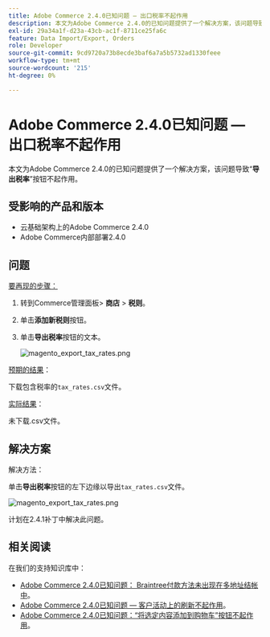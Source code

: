 ```yaml
---
title: Adobe Commerce 2.4.0已知问题 — 出口税率不起作用
description: 本文为Adobe Commerce 2.4.0的已知问题提供了一个解决方案，该问题导致**导出税率**按钮不起作用。
exl-id: 29a34a1f-d23a-43cb-ac1f-8711ce25fa6c
feature: Data Import/Export, Orders
role: Developer
source-git-commit: 9cd9720a73b8ecde3baf6a7a5b5732ad1330feee
workflow-type: tm+mt
source-wordcount: '215'
ht-degree: 0%

---
```


# Adobe Commerce 2.4.0已知问题 — 出口税率不起作用

本文为Adobe Commerce 2.4.0的已知问题提供了一个解决方案，该问题导致“**导出税率**”按钮不起作用。

## 受影响的产品和版本

* 云基础架构上的Adobe Commerce 2.4.0
* Adobe Commerce内部部署2.4.0

## 问题

<u>要再现的步骤：</u>

1. 转到Commerce管理面板> **商店** > **税则**。
1. 单击&#x200B;**添加新税则**&#x200B;按钮。
1. 单击&#x200B;**导出税率**&#x200B;按钮的文本。

   ![magento_export_tax_rates.png](assets/mceclip0.png)

<u>预期的结果</u>：

下载包含税率的`tax_rates.csv`文件。

<u>实际结果</u>：

未下载.csv文件。

## 解决方案

解决方法：

单击&#x200B;**导出税率**&#x200B;按钮的左下边缘以导出`tax_rates.csv`文件。

![magento_export_tax_rates.png](assets/mceclip1.png)

计划在2.4.1补丁中解决此问题。

## 相关阅读

在我们的支持知识库中：

* [Adobe Commerce 2.4.0已知问题： Braintree付款方法未出现在多地址结帐中](/help/troubleshooting/payments/magento-2-4-0-braintree-not-in-multiple-addresses-checkout.md)。
* [Adobe Commerce 2.4.0已知问题 — 客户活动上的刷新不起作用](/help/troubleshooting/miscellaneous/magento-2-4-0-refresh-on-customer-activities-does-not-work.md)。
* [Adobe Commerce 2.4.0已知问题：“将选定内容添加到购物车”按钮不起作用](/help/troubleshooting/miscellaneous/magento-2-4-0-add-selections-to-my-cart-does-not-work.md)。
